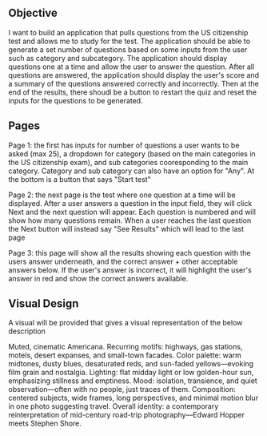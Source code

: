 ## Objective
I want to build an application that pulls questions from the US citizenship test and allows me to study for the test.
The application should be able to generate a set number of questions based on some inputs from the user such as category and subcategory.
The application should display questions one at a time and allow the user to answer the question.
After all questions are answered, the application should display the user's score and a summary of the questions answered correctly and incorrectly.
Then at the end of the results, there shoudl be a button to restart the quiz and reset the inputs for the questions to be generated.

## Pages
Page 1: the first has inputs for number of questions a user wants to be asked (max 25), a dropdown for category (based on the main categories in the US citizenship exam), and sub categories cooresponding to the main category. Category and sub category can also have an option for "Any". At the bottom is a button that says "Start test"

Page 2: the next page is the test where one question at a time will be displayed. After a user answers a question in the input field, they will click Next and the next question will appear. Each question is numbered and will show how many questions remain. When a user reaches the last question the Next button will instead say "See Results" which will lead to the last page

Page 3: this page will show all the results showing each question with the users answer underneath, and the correct answer + other acceptable answers below. If the user's answer is incorrect, it will highlight the user's answer in red and show the correct answers available.

## Visual Design

A visual will be provided that gives a visual representation of the below description

Muted, cinematic Americana.
Recurring motifs: highways, gas stations, motels, desert expanses, and small-town facades.
Color palette: warm midtones, dusty blues, desaturated reds, and sun-faded yellows—evoking film grain and nostalgia.
Lighting: flat midday light or low golden-hour sun, emphasizing stillness and emptiness.
Mood: isolation, transience, and quiet observation—often with no people, just traces of them.
Composition: centered subjects, wide frames, long perspectives, and minimal motion blur in one photo suggesting travel.
Overall identity: a contemporary reinterpretation of mid-century road-trip photography—Edward Hopper meets Stephen Shore.

